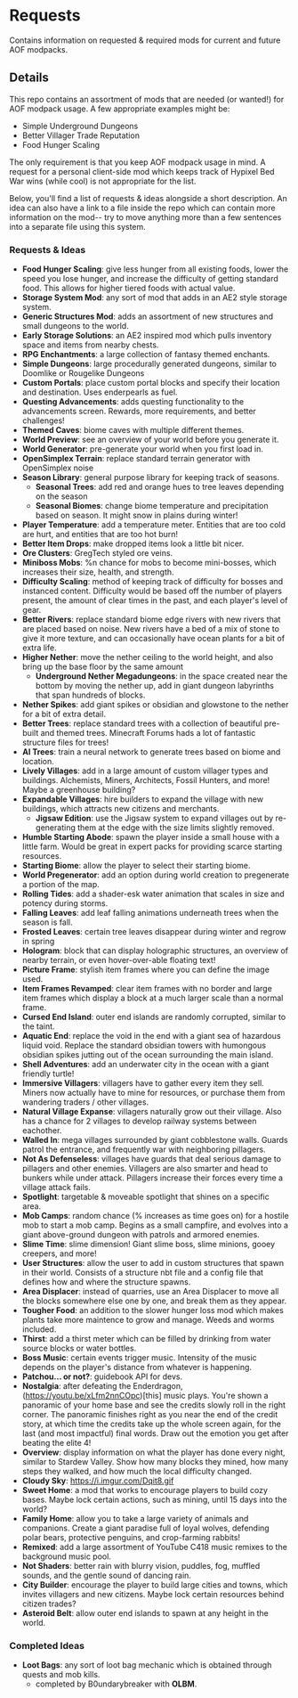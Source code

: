 # Requests
Contains information on requested &amp; required mods for current and future AOF modpacks.

## Details
This repo contains an assortment of mods that are needed (or wanted!) for AOF modpack usage.
A few appropriate examples might be:
 - Simple Underground Dungeons
 - Better Villager Trade Reputation
 - Food Hunger Scaling

The only requirement is that you keep AOF modpack usage in mind. A request for a personal client-side mod which keeps track of Hypixel Bed War wins (while cool) is not appropriate for the list.

Below, you'll find a list of requests & ideas alongside a short description. An idea can also have a link to a file inside the repo which can contain more information on the mod-- try to move anything more than a few sentences into a separate file using this system.

### Requests & Ideas
- **Food Hunger Scaling**: give less hunger from all existing foods, lower the speed you lose hunger, and increase the difficulty of getting standard food. This allows for higher tiered foods with actual value.
- **Storage System Mod**: any sort of mod that adds in an AE2 style storage system.
- **Generic Structures Mod**: adds an assortment of new structures and small dungeons to the world.
- **Early Storage Solutions**: an AE2 inspired mod which pulls inventory space and items from nearby chests.
- **RPG Enchantments**: a large collection of fantasy themed enchants.
- **Simple Dungeons**: large procedurally generated dungeons, similar to Doomlike or Rougelike Dungeons
- **Custom Portals**: place custom portal blocks and specify their location and destination. Uses enderpearls as fuel.
- **Questing Advancements**: adds questing functionality to the advancements screen. Rewards, more requirements, and better challenges!
- **Themed Caves**: biome caves with multiple different themes.
- **World Preview**: see an overview of your world before you generate it.
- **World Generator**: pre-generate your world when you first load in.
- **OpenSimplex Terrain**: replace standard terrain generator with OpenSimplex noise
- **Season Library**: general purpose library for keeping track of seasons.
  - **Seasonal Trees**: add red and orange hues to tree leaves depending on the season
  - **Seasonal Biomes**: change biome temperature and precipitation based on season. It might snow in plains during winter!
- **Player Temperature**: add a temperature meter. Entities that are too cold are hurt, and entities that are too hot burn!
- **Better Item Drops**: make dropped items look a little bit nicer.
- **Ore Clusters**: GregTech styled ore veins.
- **Miniboss Mobs**: %n chance for mobs to become mini-bosses, which increases their size, health, and strength.
- **Difficulty Scaling**: method of keeping track of difficulty for bosses and instanced content. Difficulty would be based off the number of players present, the amount of clear times in the past, and each player's level of gear.
- **Better Rivers**: replace standard biome edge rivers with new rivers that are placed based on noise. New rivers have a bed of a mix of stone to give it more texture, and can occasionally have ocean plants for a bit of extra life.
- **Higher Nether**: move the nether ceiling to the world height, and also bring up the base floor by the same amount
  - **Underground Nether Megadungeons**: in the space created near the bottom by moving the nether up, add in giant dungeon labyrinths that span hundreds of blocks.
- **Nether Spikes**: add giant spikes or obsidian and glowstone to the nether for a bit of extra detail.
- **Better Trees**: replace standard trees with a collection of beautiful pre-built and themed trees. Minecraft Forums hads a lot of fantastic structure files for trees!
- **AI Trees**: train a neural network to generate trees based on biome and location.
- **Lively Villages**: add in a large amount of custom villager types and buildings. Alchemists, Miners, Architects, Fossil Hunters, and more! Maybe a greenhouse building?
- **Expandable Villages**: hire builders to expand the village with new buildings, which attracts new citizens and merchants.
  - **Jigsaw Edition**: use the Jigsaw system to expand villages out by re-generating them at the edge with the size limits slightly removed.
- **Humble Starting Abode**: spawn the player inside a small house with a little farm. Would be great in expert packs for providing scarce starting resources.
- **Starting Biome**: allow the player to select their starting biome.
- **World Pregenerator**: add an option during world creation to pregenerate a portion of the map.
- **Rolling Tides**: add a shader-esk water animation that scales in size and potency during storms.
- **Falling Leaves**: add leaf falling animations underneath trees when the season is fall.
- **Frosted Leaves**: certain tree leaves disappear during winter and regrow in spring 
- **Hologram**: block that can display holographic structures, an overview of nearby terrain, or even hover-over-able floating text!
- **Picture Frame**: stylish item frames where you can define the image used.
- **Item Frames Revamped**: clear item frames with no border and large item frames which display a block at a much larger scale than a normal frame.
- **Cursed End Island**: outer end islands are randomly corrupted, similar to the taint.
- **Aquatic End**: replace the void in the end with a giant sea of hazardous liquid void. Replace the standard obsidian towers with humongous obsidian spikes jutting out of the ocean surrounding the main island.
- **Shell Adventures**: add an underwater city in the ocean with a giant friendly turtle!
- **Immersive Villagers**: villagers have to gather every item they sell. Miners now actually have to mine for resources, or purchase them from wandering traders / other villages.
- **Natural Village Expanse**: villagers naturally grow out their village. Also has a chance for 2 villages to develop railway systems between eachother.
- **Walled In**: mega villages surrounded by giant cobblestone walls. Guards patrol the entrance, and frequently war with neighboring pillagers.
- **Not As Defenseless**: villages have guards that deal serious damage to pillagers and other enemies. Villagers are also smarter and head to bunkers while under attack. Pillagers increase their forces every time a village attack fails.
- **Spotlight**: targetable & moveable spotlight that shines on a specific area.
- **Mob Camps**: random chance (% increases as time goes on) for a hostile mob to start a mob camp. Begins as a small campfire, and evolves into a giant above-ground dungeon with patrols and armored enemies.
- **Slime Time**: slime dimension! Giant slime boss, slime minions, gooey creepers, and more!
- **User Structures**: allow the user to add in custom structures that spawn in their world. Consists of a structure nbt file and a config file that defines how and where the structure spawns.
- **Area Displacer**: instead of quarries, use an Area Displacer to move all the blocks somewhere else one by one, and break them as they appear.
- **Tougher Food**: an addition to the slower hunger loss mod which makes plants take more maintence to grow and manage. Weeds and worms included.
- **Thirst**: add a thirst meter which can be filled by drinking from water source blocks or water bottles.
- **Boss Music**: certain events trigger music. Intensity of the music depends on the player's distance from whatever is happening.
- **Patchou... or not?**: guidebook API for devs.
- **Nostalgia**: after defeating the Enderdragon, (https://youtu.be/xLfm2nnCOpc)[this] music plays. You're shown a panoramic of your home base and see the credits slowly roll in the right corner. The panoramic finishes right as you near the end of the credit story, at which time the credits take up the whole screen again, for the last (and most impactful) final words. Draw out the emotion you get after beating the elite 4! 
- **Overview**: display information on what the player has done every night, similar to Stardew Valley. Show how many blocks they mined, how many steps they walked, and how much the local difficulty changed.
- **Cloudy Sky**: https://i.imgur.com/Dqit8.gif
- **Sweet Home**: a mod that works to encourage players to build cozy bases. Maybe lock certain actions, such as mining, until 15 days into the world?
- **Family Home**: allow you to take a large variety of animals and companions. Create a giant paradise full of loyal wolves, defending polar bears, protective penguins, and crop-farming rabbits!
- **Remixed**: add a large assortment of YouTube C418 music remixes to the background music pool.
- **Not Shaders**: better rain with blurry vision, puddles, fog, muffled sounds, and the gentle sound of dancing rain.
- **City Builder**: encourage the player to build large cities and towns, which invites villagers and new citizens. Maybe lock certain resources behind citizen trades?
- **Asteroid Belt**: allow outer end islands to spawn at any height in the world.


### Completed Ideas
- **Loot Bags**: any sort of loot bag mechanic which is obtained through quests and mob kills.
  - completed by B0undarybreaker with **OLBM**.
